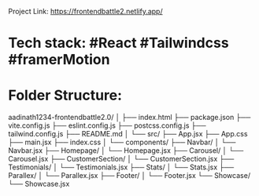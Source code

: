 Project Link: https://frontendbattle2.netlify.app/
# Tech stack: #React #Tailwindcss #framerMotion 

# Folder Structure: 
aadinath1234-frontendbattle2.0/
│
├── index.html
├── package.json
├── vite.config.js
├── eslint.config.js
├── postcss.config.js
├── tailwind.config.js
├── README.md
│
└── src/
    ├── App.jsx
    ├── App.css
    ├── main.jsx
    ├── index.css
    │
    └── components/
        ├── Navbar/
        │   └── Navbar.jsx
        ├── Homepage/
        │   └── Homepage.jsx
        ├── Carousel/
        │   └── Carousel.jsx
        ├── CustomerSection/
        │   └── CustomerSection.jsx
        ├── Testimonials/
        │   └── Testimonials.jsx
        ├── Stats/
        │   └── Stats.jsx
        ├── Parallex/
        │   └── Parallex.jsx
        ├── Footer/
        │   └── Footer.jsx
        └── Showcase/
            └── Showcase.jsx
